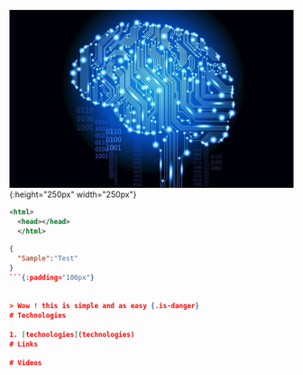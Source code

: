 ![Ai Brain](/uploads/ai-brain.jpg ){:height="250px" width="250px"}

```xml
<html>
  <head></head>
  </html>
```
```json
{
  "Sample":"Test"
}
```{:padding="100px"}


> Wow ! this is simple and as easy {.is-danger}
# Technologies

1. [technologies](technologies)
# Links

# Videos
